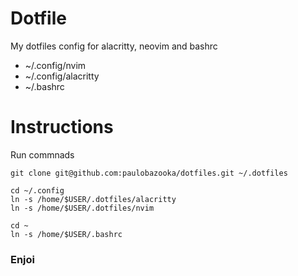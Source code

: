 # Dotfile
My dotfiles config for alacritty, neovim and bashrc
- ~/.config/nvim
- ~/.config/alacritty
- ~/.bashrc

# Instructions
Run commnads
```shell
git clone git@github.com:paulobazooka/dotfiles.git ~/.dotfiles

cd ~/.config
ln -s /home/$USER/.dotfiles/alacritty
ln -s /home/$USER/.dotfiles/nvim

cd ~
ln -s /home/$USER/.bashrc
```

### Enjoi
